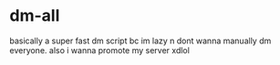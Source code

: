 # dm-all
basically a super fast dm script bc im lazy n dont wanna manually dm everyone. also i wanna promote my server xdlol

